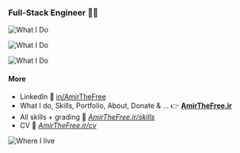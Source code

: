 ### Full-Stack Engineer 🧑‍💻

![What I Do](https://skillicons.dev/icons?i=django,flask,fastapi,express,php,wordpress)

![What I Do](https://skillicons.dev/icons?i=vue,nuxt,react,alpinejs,tailwind,bootstrap)

![What I Do](https://skillicons.dev/icons?i=postgres,mongodb,redis,docker,flutter,arduino)

#### More

- LinkedIn 💼 [in/AmirTheFree](https://linkedin.com/in/AmirTheFree)
- What I do, Skills, Portfolio, About, Donate & ... 👉
 **[AmirTheFree.ir](https://AmirTheFree.ir)**
- All skills + grading 🫴 _[AmirTheFree.ir/skills](https://AmirTheFree.ir/skills)_
- CV 🫴 _[AmirTheFree.ir/cv](https://AmirTheFree.ir/cv)_

![Where I live](https://skillicons.dev/icons?i=arch,vscode,github,gitlab,vim,obsidian)
